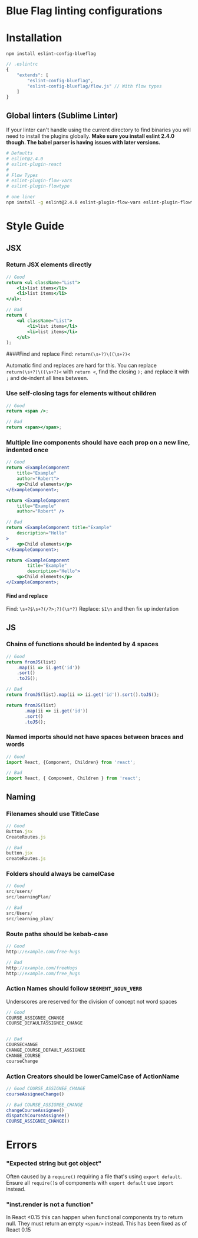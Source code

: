 # Blue Flag linting configurations

# Installation

```
npm install eslint-config-blueflag
```

```js
// .eslintrc
{
    "extends": [
        "eslint-config-blueflag",
        "eslint-config-blueflag/flow.js" // With flow types
    ]
}
```

## Global linters (Sublime Linter)

If your linter can't handle using the current directory to find binaries you will need to install 
the plugins globally. **Make sure you install eslint 2.4.0 though. The babel parser is having issues with 
later versions.**

```sh
# Defaults
# eslint@2.4.0
# eslint-plugin-react
# 
# Flow Types
# eslint-plugin-flow-vars
# eslint-plugin-flowtype

# one liner
npm install -g eslint@2.4.0 eslint-plugin-flow-vars eslint-plugin-flowtype eslint-plugin-react

```


# Style Guide

## JSX

### Return JSX elements directly

```jsx
// Good
return <ul className="List">
    <li>list items</li>
    <li>list items</li>
</ul>;

// Bad
return (
    <ul className="List">
        <li>list items</li>
        <li>list items</li>
    </ul>
);
```

####Find and replace
Find: `return(\s+?)\((\s+?)<`

Automatic find and replaces are hard for this. You can replace `return(\s+?)\((\s+?)<` with `return <`, find the closing `);` and replace it with `;` and de-indent all lines between.

### Use self-closing tags for elements without children
```jsx
// Good
return <span />;

// Bad
return <span></span>;
```

### Multiple line components should have each prop on a new line, indented once

```jsx
// Good
return <ExampleComponent
    title="Example"
    author="Robert">
    <p>Child elements</p>
</ExampleComponent>;

return <ExampleComponent
    title="Example"
    author="Robert" />

// Bad
return <ExampleComponent title="Example"
    description="Hello"
>
    <p>Child elements</p>
</ExampleComponent>;

return <ExampleComponent
        title="Example"
        description="Hello">
    <p>Child elements</p>
</ExampleComponent>;
```

#### Find and replace
Find: `\s+?$\s+?(/?>;?)(\s*?)`
Replace: `$1\n` and then fix up indentation

## JS

### Chains of functions should be indented by 4 spaces

```jsx
// Good
return fromJS(list)
    .map(ii => ii.get('id'))
    .sort()
    .toJS();

// Bad
return fromJS(list).map(ii => ii.get('id')).sort().toJS();

return fromJS(list)
       .map(ii => ii.get('id'))
       .sort()
       .toJS();


```

### Named imports should not have spaces between braces and words

```jsx
// Good
import React, {Component, Children} from 'react';

// Bad
import React, { Component, Children } from 'react';
```

## Naming

### Filenames should use TitleCase

```jsx
// Good
Button.jsx
CreateRoutes.js

// Bad
button.jsx
createRoutes.js
```

### Folders should always be camelCase

```jsx
// Good
src/users/
src/learningPlan/

// Bad
src/Users/
src/learning_plan/
```

### Route paths should be kebab-case

```jsx
// Good
http://example.com/free-hugs

// Bad
http://example.com/freeHugs
http://example.com/free_hugs
```

### Action Names should follow `SEGMENT_NOUN_VERB`
Underscores are reserved for the division of concept not word spaces

```js
// Good
COURSE_ASSIGNEE_CHANGE
COURSE_DEFAULTASSIGNEE_CHANGE


// Bad
COURSECHANGE
CHANGE_COURSE_DEFAULT_ASSIGNEE
CHANGE_COURSE
courseChange
```

### Action Creators should be lowerCamelCase of ActionName
```js
// Good COURSE_ASSIGNEE_CHANGE
courseAssigneeChange()

// Bad COURSE_ASSIGNEE_CHANGE
changeCourseAssignee()
dispatchCourseAssignee()
COURSE_ASSIGNEE_CHANGE()


```

# Errors

### "Expected string but got object"
Often caused by a `require()` requiring a file that's using `export default`. Ensure all `require()`s of components with `export default` use `import` instead.


### "inst.render is not a function"
In React <0.15 this can happen when functional components try to return null. They must return an empty `<span/>` instead. This has been fixed as of React 0.15
